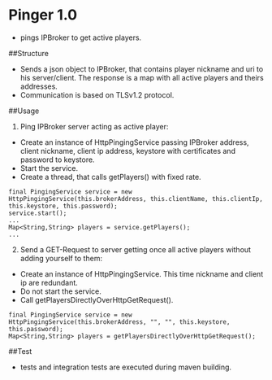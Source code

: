 # Pinger 1.0

- pings IPBroker to get active players.

##Structure

- Sends a json object to IPBroker, that contains player nickname and uri to his server/client. The response is a map with all active players and theirs addresses.
- Communication is based on TLSv1.2 protocol.
  
##Usage

1) Ping IPBroker server acting as active player:
- Create an instance of HttpPingingService passing IPBroker address, client nickname, client ip address, keystore with certificates and password to keystore.
- Start the service.
- Create a thread, that calls getPlayers() with fixed rate.
```
final PingingService service = new HttpPingingService(this.brokerAddress, this.clientName, this.clientIp, this.keystore, this.password);
service.start();
...
Map<String,String> players = service.getPlayers();
...
```

2) Send a GET-Request to server getting once all active players without adding yourself to them:
- Create an instance of HttpPingingService. This time nickname and client ip are redundant.
- Do not start the service.
- Call getPlayersDirectlyOverHttpGetRequest().
```
final PingingService service = new HttpPingingService(this.brokerAddress, "", "", this.keystore, this.password);
Map<String,String> players = getPlayersDirectlyOverHttpGetRequest();
```

##Test

- tests and integration tests are executed during maven building.
